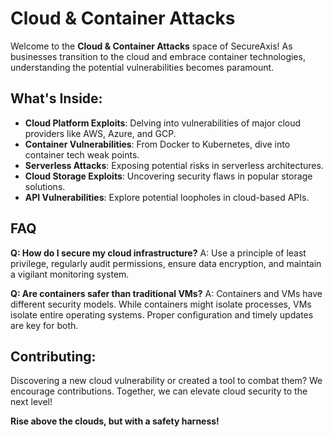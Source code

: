 # Cloud & Container Attacks

Welcome to the **Cloud & Container Attacks** space of SecureAxis! As businesses transition to the cloud and embrace container technologies, understanding the potential vulnerabilities becomes paramount.

## What's Inside:

- **Cloud Platform Exploits**: Delving into vulnerabilities of major cloud providers like AWS, Azure, and GCP.
- **Container Vulnerabilities**: From Docker to Kubernetes, dive into container tech weak points.
- **Serverless Attacks**: Exposing potential risks in serverless architectures.
- **Cloud Storage Exploits**: Uncovering security flaws in popular storage solutions.
- **API Vulnerabilities**: Explore potential loopholes in cloud-based APIs.

## FAQ

**Q: How do I secure my cloud infrastructure?**
A: Use a principle of least privilege, regularly audit permissions, ensure data encryption, and maintain a vigilant monitoring system.

**Q: Are containers safer than traditional VMs?**
A: Containers and VMs have different security models. While containers might isolate processes, VMs isolate entire operating systems. Proper configuration and timely updates are key for both.

## Contributing:

Discovering a new cloud vulnerability or created a tool to combat them? We encourage contributions. Together, we can elevate cloud security to the next level!

**Rise above the clouds, but with a safety harness!**
